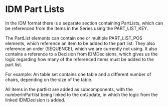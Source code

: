 # IDM Part Lists

In the IDM format there is a separate section containing PartLists, which can be referenced from the Items in the Series using the PART_LIST_KEY.

The PartList elements can contain one or multiple PART_LIST_POS elements, which reference an item to be added to the part list. They also reference an order (SEQUENCE), which we are currently not using. It also contains a reference to a Decision from IDMDecisions, which gives us the logic regarding how many of the referenced items must be added to the part list.

For example:
An table set contains one table and a different number of chairs, depending on the size of the table.

All items in the partlist are added as subcomponents, with the numberInPartlist being linked to the onUpdate, in which the logic from the linked IDMDecision is added.
